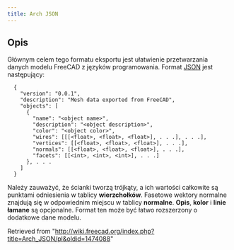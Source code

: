 ```yaml
---
title: Arch JSON
---
```


## Opis

Głównym celem tego formatu eksportu jest ułatwienie przetwarzania danych modelu FreeCAD z języków programowania. Format [JSON](http://json.org/) jest następujący:

```
  {
    "version": "0.0.1",
    "description": "Mesh data exported from FreeCAD",
    "objects": [
      {
        "name": "<object name>",
        "description": "<object description>",
        "color": "<object color>",
        "wires": [[[<float>, <float>, <float>], . . .], . . .],
        "vertices": [[<float>, <float>, <float>], . . .],
        "normals": [[<float>, <float>, <float>], . . .],
        "facets": [[<int>, <int>, <int>], . . .]
      }, . . .
    ]
  }

```

Należy zauważyć, że ścianki tworzą trójkąty, a ich wartości całkowite są punktami odniesienia w tablicy **wierzchołków**. Fasetowe wektory normalne znajdują się w odpowiednim miejscu w tablicy **normalne**. **Opis**, **kolor** i **linie łamane** są opcjonalne. Format ten może być łatwo rozszerzony o dodatkowe dane modelu.

Retrieved from "<http://wiki.freecad.org/index.php?title=Arch_JSON/pl&oldid=1474088>"
